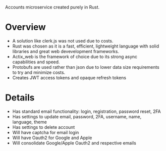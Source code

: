 Accounts microservice created purely in Rust.

# Overview
* A solution like clerk.js was not used due to costs.
* Rust was chosen as it is a fast, efficient, lightweight language with solid libraries and great web devevelopment frameworks.
* Actix_web is the framework of choice due to its strong async capabilities and speed.
* Protobufs are used rather than json due to lower data size requirements to try and minimize costs.
* Creates JWT access tokens and opaque refresh tokens

# Details
* Has standard email functionality: login, registration, password reset, 2FA
* Has settings to update email, password, 2FA, username, name, language, theme
* Has settings to delete account
* Will have captcha for email login
* Will have Oauth2 for Google and Apple
* Will consolidate Google/Apple Oauth2 and respective emails
